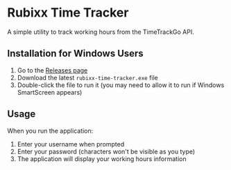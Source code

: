 # Rubixx Time Tracker

A simple utility to track working hours from the TimeTrackGo API.

## Installation for Windows Users

1. Go to the [Releases page](https://github.com/chijason99/rubixx-time-tracker/releases)
2. Download the latest `rubixx-time-tracker.exe` file
3. Double-click the file to run it (you may need to allow it to run if Windows SmartScreen appears)

## Usage

When you run the application:
1. Enter your username when prompted
2. Enter your password (characters won't be visible as you type)
3. The application will display your working hours information
